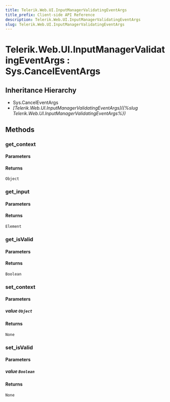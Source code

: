 ```yaml
---
title: Telerik.Web.UI.InputManagerValidatingEventArgs
title_prefix: Client-side API Reference
description: Telerik.Web.UI.InputManagerValidatingEventArgs
slug: Telerik.Web.UI.InputManagerValidatingEventArgs
---
```


# Telerik.Web.UI.InputManagerValidatingEventArgs : Sys.CancelEventArgs 

## Inheritance Hierarchy

* Sys.CancelEventArgs
* *[Telerik.Web.UI.InputManagerValidatingEventArgs]({%slug Telerik.Web.UI.InputManagerValidatingEventArgs%})*


## Methods

###  get_context

#### Parameters

#### Returns

`Object` 

### get_input

#### Parameters

#### Returns

`Element` 

### get_isValid

#### Parameters

#### Returns

`Boolean` 

### set_context

#### Parameters

##### value `Object`

#### Returns

`None` 

### set_isValid

#### Parameters

##### value `Boolean`

#### Returns

`None` 



